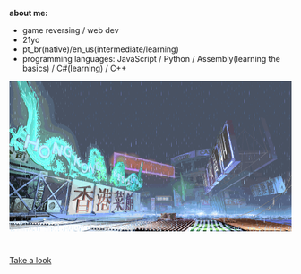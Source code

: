 **about me:**
- game reversing / web dev 
- 21yo
- pt_br(native)/en_us(intermediate/learning)
- programming languages: JavaScript / Python / Assembly(learning the basics) / C#(learning) / C++

![sf3-yang-stage](sf3-3rd-strike-yang-stage-hongkong.gif)
#

[Take a look](https://kajiki0.github.io/portfolio/)


